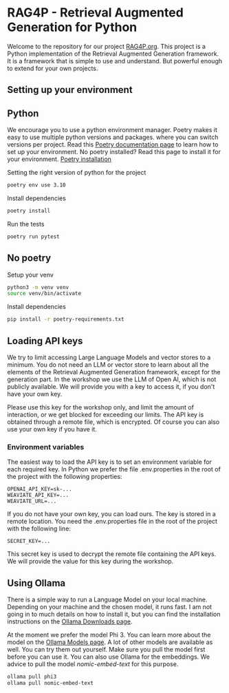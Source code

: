# RAG4P - Retrieval Augmented Generation for Python
Welcome to the repository for our project [RAG4P.org](https://rag4p.org). This project is a Python implementation of the Retrieval Augmented Generation framework. It is a framework that is simple to use and understand. But powerful 
enough to extend for your own projects.

## Setting up your environment

## Python
We encourage you to use a python environment manager. Poetry makes it easy to use multiple python versions and packages. where you can switch versions per project. Read this [Poetry documentation page](https://python-poetry.org/docs/managing-environments/) to learn how to set up your environment. No poetry installed? Read this page to install it for your environment. [Poetry installation](https://python-poetry.org/docs/#installing-with-the-official-installer)

Setting the right version of python for the project
```bash
poetry env use 3.10
```

Install dependencies
```bash
poetry install
```

Run the tests
```bash
poetry run pytest
```

## No poetry

Setup your venv
```bash
python3 -m venv venv
source venv/bin/activate
```

Install dependencies
```bash
pip install -r poetry-requirements.txt
```

## Loading API keys
We try to limit accessing Large Language Models and vector stores to a minimum. You do not need an LLM or vector store to learn about all the elements of the Retrieval Augmented Generation framework, except for the generation part. In the workshop we use the LLM of Open AI, which is not publicly available. We will provide you with a key to access it, if you don't have your own key.

Please use this key for the workshop only, and limit the amount of interaction, or we get blocked for exceeding our
limits. The API key is obtained through a remote file, which is encrypted. Of course you can also use your own key if
you have it.

### Environment variables
The easiest way to load the API key is to set an environment variable for each required key. In Python we prefer the file .env.properties in the root of the project with the following properties:
```properties
OPENAI_API_KEY=sk-...
WEAVIATE_API_KEY=...
WEAVIATE_URL=...
```

If you do not have your own key, you can load ours. The key is stored in a remote location. You need the .env.properties file in the root of the project with the following line:
```properties
SECRET_KEY=...
```
This secret key is used to decrypt the remote file containing the API keys. We will provide the value for this key
during the workshop.

## Using Ollama
There is a simple way to run a Language Model on your local machine. Depending on your machine and the chosen model, it runs fast. I am not going in to much details on how to install it, but you can find the installation instructions on the [Ollama Downloads page](https://ollama.com/download/). 

At the moment we prefer the model Phi 3. You can learn more about the model on the [Ollama Models page](https://ollama.com/models/). A lot of other models are available as well. You can try them out yourself. Make sure you pull the model first before you can use it. You can also use Ollama for the embeddings. We advice to pull the model _nomic-embed-text_ for this purpose. 

```bash
ollama pull phi3
ollama pull nomic-embed-text
```
